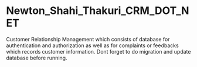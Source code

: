 # Newton_Shahi_Thakuri_CRM_DOT_NET
Customer Relationship Management which consists of database for authentication and authorization as well as for complaints or feedbacks which records customer information. Dont forget to do migration and update database before running.
